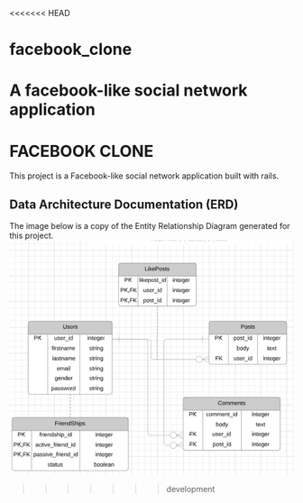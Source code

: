 <<<<<<< HEAD
# facebook_clone
A facebook-like social network application
=======
# FACEBOOK CLONE

This project is a Facebook-like social network application built with rails.

## Data Architecture Documentation (ERD)
The image below is a copy of the Entity Relationship Diagram generated for this project.
<br>
<img src="app/assets/images/erd.png" alt="Entity Relationship Diagram">
>>>>>>> development
